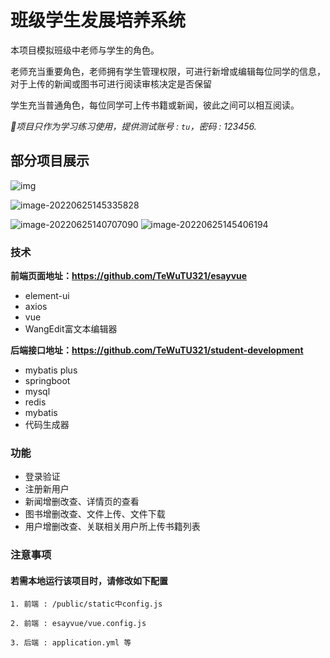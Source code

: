 # 班级学生发展培养系统

本项目模拟班级中老师与学生的角色。

老师充当重要角色，老师拥有学生管理权限，可进行新增或编辑每位同学的信息，对于上传的新闻或图书可进行阅读审核决定是否保留

学生充当普通角色，每位同学可上传书籍或新闻，彼此之间可以相互阅读。

*🖖项目只作为学习练习使用，提供测试账号 : `tu`，密码 : 123456.*

## 部分项目展示

![img](https://rabbit-tewu.oss-cn-chengdu.aliyuncs.com/img/UM24Y$O%7BHANVB0VS0EL90$9.png)

![image-20220625145335828](https://rabbit-tewu.oss-cn-chengdu.aliyuncs.com/img/image-20220625145335828.png)

![image-20220625140707090](https://rabbit-tewu.oss-cn-chengdu.aliyuncs.com/img/image-20220625140707090.png)
![image-20220625145406194](https://rabbit-tewu.oss-cn-chengdu.aliyuncs.com/img/image-20220625145406194.png)
### 技术

**前端页面地址：https://github.com/TeWuTU321/esayvue**

- element-ui
- axios
- vue
- WangEdit富文本编辑器

**后端接口地址：https://github.com/TeWuTU321/student-development**



- mybatis plus
- springboot
- mysql
- redis
- mybatis
- 代码生成器

### 功能

-  登录验证
-  注册新用户
-  新闻增删改查、详情页的查看
- 图书增删改查、文件上传、文件下载
- 用户增删改查、关联相关用户所上传书籍列表

### 注意事项

#### 若需本地运行该项目时，请修改如下配置

```
1. 前端 : /public/static中config.js

2. 前端 : esayvue/vue.config.js

3. 后端 : application.yml 等
```